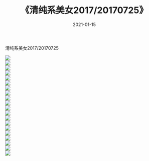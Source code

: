 ﻿---
layout: post
title:  《清纯系美女2017/20170725》
date:   2021-01-15
img: http://pic.660000.xyz/1:/清纯系美女/2017/20170725/000.jpg
categories: [美女, 清纯, 唯美]
---

清纯系美女2017/20170725

 ![](http://pic.660000.xyz/1:/清纯系美女/2017/20170725/001.png) <br>![](http://pic.660000.xyz/1:/清纯系美女/2017/20170725/002.png) <br>![](http://pic.660000.xyz/1:/清纯系美女/2017/20170725/003.png) <br>![](http://pic.660000.xyz/1:/清纯系美女/2017/20170725/004.png) <br>![](http://pic.660000.xyz/1:/清纯系美女/2017/20170725/005.png) <br>![](http://pic.660000.xyz/1:/清纯系美女/2017/20170725/006.png) <br>![](http://pic.660000.xyz/1:/清纯系美女/2017/20170725/007.png) <br>![](http://pic.660000.xyz/1:/清纯系美女/2017/20170725/008.png) <br>![](http://pic.660000.xyz/1:/清纯系美女/2017/20170725/009.png) <br>![](http://pic.660000.xyz/1:/清纯系美女/2017/20170725/010.png) <br>![](http://pic.660000.xyz/1:/清纯系美女/2017/20170725/011.png) <br>![](http://pic.660000.xyz/1:/清纯系美女/2017/20170725/012.png) <br>![](http://pic.660000.xyz/1:/清纯系美女/2017/20170725/013.png) <br>![](http://pic.660000.xyz/1:/清纯系美女/2017/20170725/014.png) <br>![](http://pic.660000.xyz/1:/清纯系美女/2017/20170725/015.png) <br>![](http://pic.660000.xyz/1:/清纯系美女/2017/20170725/016.png) <br>![](http://pic.660000.xyz/1:/清纯系美女/2017/20170725/017.png) <br>![](http://pic.660000.xyz/1:/清纯系美女/2017/20170725/018.png) <br>![](http://pic.660000.xyz/1:/清纯系美女/2017/20170725/019.png) <br>![](http://pic.660000.xyz/1:/清纯系美女/2017/20170725/020.png) <br>